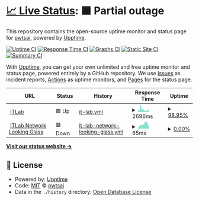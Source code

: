 # [📈 Live Status](https://pwtsai.github.io): <!--live status--> **🟧 Partial outage**

This repository contains the open-source uptime monitor and status page for [pwtsai](https://pwtsai.github.io/), powered by [Upptime](https://github.com/upptime/upptime).

[![Uptime CI](https://github.com/pwtsai/upptime/workflows/Uptime%20CI/badge.svg)](https://github.com/pwtsai/upptime/actions?query=workflow%3A%22Uptime+CI%22)
[![Response Time CI](https://github.com/pwtsai/upptime/workflows/Response%20Time%20CI/badge.svg)](https://github.com/pwtsai/upptime/actions?query=workflow%3A%22Response+Time+CI%22)
[![Graphs CI](https://github.com/pwtsai/upptime/workflows/Graphs%20CI/badge.svg)](https://github.com/pwtsai/upptime/actions?query=workflow%3A%22Graphs+CI%22)
[![Static Site CI](https://github.com/pwtsai/upptime/workflows/Static%20Site%20CI/badge.svg)](https://github.com/pwtsai/upptime/actions?query=workflow%3A%22Static+Site+CI%22)
[![Summary CI](https://github.com/pwtsai/upptime/workflows/Summary%20CI/badge.svg)](https://github.com/pwtsai/upptime/actions?query=workflow%3A%22Summary+CI%22)

With [Upptime](https://upptime.js.org), you can get your own unlimited and free uptime monitor and status page, powered entirely by a GitHub repository. We use [Issues](https://github.com/pwtsai/upptime/issues) as incident reports, [Actions](https://github.com/pwtsai/upptime/actions) as uptime monitors, and [Pages](https://pwtsai.github.io) for the status page.

<!--start: status pages-->
<!-- This summary is generated by Upptime (https://github.com/upptime/upptime) -->
<!-- Do not edit this manually, your changes will be overwritten -->
<!-- prettier-ignore -->
| URL | Status | History | Response Time | Uptime |
| --- | ------ | ------- | ------------- | ------ |
| <img alt="" src="https://icons.duckduckgo.com/ip3/www.itlab.cc.ico" height="13"> [ITLab](https://www.itlab.cc/) | 🟩 Up | [it-lab.yml](https://github.com/pwtsai/upptime/commits/HEAD/history/it-lab.yml) | <details><summary><img alt="Response time graph" src="./graphs/it-lab/response-time-week.png" height="20"> 2696ms</summary><br><a href="https://pwtsai.github.io/history/it-lab"><img alt="Response time 2540" src="https://img.shields.io/endpoint?url=https%3A%2F%2Fraw.githubusercontent.com%2Fpwtsai%2Fupptime%2FHEAD%2Fapi%2Fit-lab%2Fresponse-time.json"></a><br><a href="https://pwtsai.github.io/history/it-lab"><img alt="24-hour response time 3007" src="https://img.shields.io/endpoint?url=https%3A%2F%2Fraw.githubusercontent.com%2Fpwtsai%2Fupptime%2FHEAD%2Fapi%2Fit-lab%2Fresponse-time-day.json"></a><br><a href="https://pwtsai.github.io/history/it-lab"><img alt="7-day response time 2696" src="https://img.shields.io/endpoint?url=https%3A%2F%2Fraw.githubusercontent.com%2Fpwtsai%2Fupptime%2FHEAD%2Fapi%2Fit-lab%2Fresponse-time-week.json"></a><br><a href="https://pwtsai.github.io/history/it-lab"><img alt="30-day response time 3268" src="https://img.shields.io/endpoint?url=https%3A%2F%2Fraw.githubusercontent.com%2Fpwtsai%2Fupptime%2FHEAD%2Fapi%2Fit-lab%2Fresponse-time-month.json"></a><br><a href="https://pwtsai.github.io/history/it-lab"><img alt="1-year response time 2540" src="https://img.shields.io/endpoint?url=https%3A%2F%2Fraw.githubusercontent.com%2Fpwtsai%2Fupptime%2FHEAD%2Fapi%2Fit-lab%2Fresponse-time-year.json"></a></details> | <details><summary><a href="https://pwtsai.github.io/history/it-lab">98.95%</a></summary><a href="https://pwtsai.github.io/history/it-lab"><img alt="All-time uptime 80.52%" src="https://img.shields.io/endpoint?url=https%3A%2F%2Fraw.githubusercontent.com%2Fpwtsai%2Fupptime%2FHEAD%2Fapi%2Fit-lab%2Fuptime.json"></a><br><a href="https://pwtsai.github.io/history/it-lab"><img alt="24-hour uptime 100.00%" src="https://img.shields.io/endpoint?url=https%3A%2F%2Fraw.githubusercontent.com%2Fpwtsai%2Fupptime%2FHEAD%2Fapi%2Fit-lab%2Fuptime-day.json"></a><br><a href="https://pwtsai.github.io/history/it-lab"><img alt="7-day uptime 98.95%" src="https://img.shields.io/endpoint?url=https%3A%2F%2Fraw.githubusercontent.com%2Fpwtsai%2Fupptime%2FHEAD%2Fapi%2Fit-lab%2Fuptime-week.json"></a><br><a href="https://pwtsai.github.io/history/it-lab"><img alt="30-day uptime 99.76%" src="https://img.shields.io/endpoint?url=https%3A%2F%2Fraw.githubusercontent.com%2Fpwtsai%2Fupptime%2FHEAD%2Fapi%2Fit-lab%2Fuptime-month.json"></a><br><a href="https://pwtsai.github.io/history/it-lab"><img alt="1-year uptime 80.52%" src="https://img.shields.io/endpoint?url=https%3A%2F%2Fraw.githubusercontent.com%2Fpwtsai%2Fupptime%2FHEAD%2Fapi%2Fit-lab%2Fuptime-year.json"></a></details>
| <img alt="" src="https://icons.duckduckgo.com/ip3/lg.itlab.cc.ico" height="13"> [ITLab Network Looking Glass](https://lg.itlab.cc/) | 🟥 Down | [it-lab-network-looking-glass.yml](https://github.com/pwtsai/upptime/commits/HEAD/history/it-lab-network-looking-glass.yml) | <details><summary><img alt="Response time graph" src="./graphs/it-lab-network-looking-glass/response-time-week.png" height="20"> 65ms</summary><br><a href="https://pwtsai.github.io/history/it-lab-network-looking-glass"><img alt="Response time 75" src="https://img.shields.io/endpoint?url=https%3A%2F%2Fraw.githubusercontent.com%2Fpwtsai%2Fupptime%2FHEAD%2Fapi%2Fit-lab-network-looking-glass%2Fresponse-time.json"></a><br><a href="https://pwtsai.github.io/history/it-lab-network-looking-glass"><img alt="24-hour response time 27" src="https://img.shields.io/endpoint?url=https%3A%2F%2Fraw.githubusercontent.com%2Fpwtsai%2Fupptime%2FHEAD%2Fapi%2Fit-lab-network-looking-glass%2Fresponse-time-day.json"></a><br><a href="https://pwtsai.github.io/history/it-lab-network-looking-glass"><img alt="7-day response time 65" src="https://img.shields.io/endpoint?url=https%3A%2F%2Fraw.githubusercontent.com%2Fpwtsai%2Fupptime%2FHEAD%2Fapi%2Fit-lab-network-looking-glass%2Fresponse-time-week.json"></a><br><a href="https://pwtsai.github.io/history/it-lab-network-looking-glass"><img alt="30-day response time 75" src="https://img.shields.io/endpoint?url=https%3A%2F%2Fraw.githubusercontent.com%2Fpwtsai%2Fupptime%2FHEAD%2Fapi%2Fit-lab-network-looking-glass%2Fresponse-time-month.json"></a><br><a href="https://pwtsai.github.io/history/it-lab-network-looking-glass"><img alt="1-year response time 75" src="https://img.shields.io/endpoint?url=https%3A%2F%2Fraw.githubusercontent.com%2Fpwtsai%2Fupptime%2FHEAD%2Fapi%2Fit-lab-network-looking-glass%2Fresponse-time-year.json"></a></details> | <details><summary><a href="https://pwtsai.github.io/history/it-lab-network-looking-glass">0.00%</a></summary><a href="https://pwtsai.github.io/history/it-lab-network-looking-glass"><img alt="All-time uptime 0.00%" src="https://img.shields.io/endpoint?url=https%3A%2F%2Fraw.githubusercontent.com%2Fpwtsai%2Fupptime%2FHEAD%2Fapi%2Fit-lab-network-looking-glass%2Fuptime.json"></a><br><a href="https://pwtsai.github.io/history/it-lab-network-looking-glass"><img alt="24-hour uptime 0.00%" src="https://img.shields.io/endpoint?url=https%3A%2F%2Fraw.githubusercontent.com%2Fpwtsai%2Fupptime%2FHEAD%2Fapi%2Fit-lab-network-looking-glass%2Fuptime-day.json"></a><br><a href="https://pwtsai.github.io/history/it-lab-network-looking-glass"><img alt="7-day uptime 0.00%" src="https://img.shields.io/endpoint?url=https%3A%2F%2Fraw.githubusercontent.com%2Fpwtsai%2Fupptime%2FHEAD%2Fapi%2Fit-lab-network-looking-glass%2Fuptime-week.json"></a><br><a href="https://pwtsai.github.io/history/it-lab-network-looking-glass"><img alt="30-day uptime 0.00%" src="https://img.shields.io/endpoint?url=https%3A%2F%2Fraw.githubusercontent.com%2Fpwtsai%2Fupptime%2FHEAD%2Fapi%2Fit-lab-network-looking-glass%2Fuptime-month.json"></a><br><a href="https://pwtsai.github.io/history/it-lab-network-looking-glass"><img alt="1-year uptime 0.00%" src="https://img.shields.io/endpoint?url=https%3A%2F%2Fraw.githubusercontent.com%2Fpwtsai%2Fupptime%2FHEAD%2Fapi%2Fit-lab-network-looking-glass%2Fuptime-year.json"></a></details>

<!--end: status pages-->

[**Visit our status website →**](https://pwtsai.github.io)

## 📄 License

- Powered by: [Upptime](https://github.com/upptime/upptime)
- Code: [MIT](./LICENSE) © [pwtsai](https://pwtsai.github.io/)
- Data in the `./history` directory: [Open Database License](https://opendatacommons.org/licenses/odbl/1-0/)
